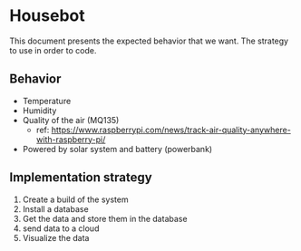 # Housebot
This document presents the expected behavior that we want.
The strategy to use in order to code.

## Behavior
- Temperature
- Humidity
- Quality of the air (MQ135)
  - ref: https://www.raspberrypi.com/news/track-air-quality-anywhere-with-raspberry-pi/
- Powered by solar system and battery (powerbank)

## Implementation strategy
1. Create a build of the system
2. Install a database 
3. Get the data and store them in the database
4. send data to a cloud
5. Visualize the data
